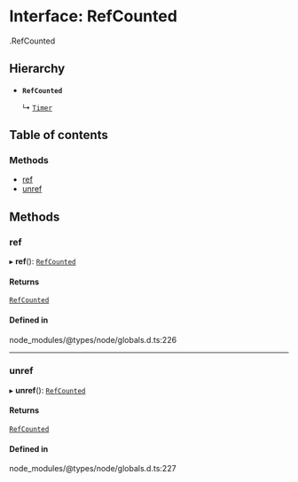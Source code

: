 # Interface: RefCounted

[<internal>](../wiki/%3Cinternal%3E).RefCounted

## Hierarchy

- **`RefCounted`**

  ↳ [`Timer`](../wiki/%3Cinternal%3E.Timer)

## Table of contents

### Methods

- [ref](../wiki/%3Cinternal%3E.RefCounted#ref)
- [unref](../wiki/%3Cinternal%3E.RefCounted#unref)

## Methods

### ref

▸ **ref**(): [`RefCounted`](../wiki/%3Cinternal%3E.RefCounted)

#### Returns

[`RefCounted`](../wiki/%3Cinternal%3E.RefCounted)

#### Defined in

node_modules/@types/node/globals.d.ts:226

___

### unref

▸ **unref**(): [`RefCounted`](../wiki/%3Cinternal%3E.RefCounted)

#### Returns

[`RefCounted`](../wiki/%3Cinternal%3E.RefCounted)

#### Defined in

node_modules/@types/node/globals.d.ts:227
